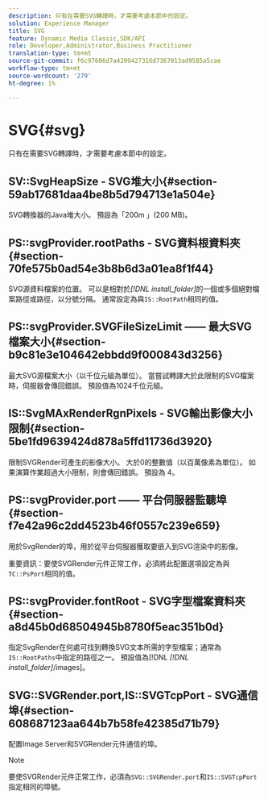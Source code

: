 ```yaml
---
description: 只有在需要SVG轉譯時，才需要考慮本節中的設定。
solution: Experience Manager
title: SVG
feature: Dynamic Media Classic,SDK/API
role: Developer,Administrator,Business Practitioner
translation-type: tm+mt
source-git-commit: f6c97606d7a4209427316d7367013ad9585a5cae
workflow-type: tm+mt
source-wordcount: '279'
ht-degree: 1%

---
```



# SVG{#svg}

只有在需要SVG轉譯時，才需要考慮本節中的設定。

## SV::SvgHeapSize - SVG堆大小{#section-59ab17681daa4be8b5d794713e1a504e}

SVG轉換器的Java堆大小。 預設為「200m 」(200 MB)。

## PS::svgProvider.rootPaths - SVG資料根資料夾{#section-70fe575b0ad54e3b8b6d3a01ea8f1f44}

SVG源資料檔案的位置。 可以是相對於&#x200B;*[!DNL install_folder]*&#x200B;的一個或多個絕對檔案路徑或路徑，以分號分隔。 通常設定為與`IS::RootPath`相同的值。

## PS::svgProvider.SVGFileSizeLimit —— 最大SVG檔案大小{#section-b9c81e3e104642ebbdd9f000843d3256}

最大SVG源檔案大小（以千位元組為單位）。 當嘗試轉譯大於此限制的SVG檔案時，伺服器會傳回錯誤。 預設值為1024千位元組。

## IS::SvgMAxRenderRgnPixels - SVG輸出影像大小限制{#section-5be1fd9639424d878a5ffd11736d3920}

限制SVGRender可產生的影像大小。 大於0的整數值（以百萬像素為單位）。 如果演算作業超過大小限制，則會傳回錯誤。 預設為 4。

## PS::svgProvider.port —— 平台伺服器監聽埠{#section-f7e42a96c2dd4523b46f0557c239e659}

用於SvgRender的埠，用於從平台伺服器獲取要嵌入到SVG渲染中的影像。

重要資訊：要使SVGRender元件正常工作，必須將此配置選項設定為與`TC::PsPort`相同的值。

## PS::svgProvider.fontRoot - SVG字型檔案資料夾{#section-a8d45b0d68504945b8780f5eac351b0d}

指定SvgRender在何處可找到轉換SVG文本所需的字型檔案；通常為`IS::RootPaths`中指定的路徑之一。 預設值為[!DNL *[!DNL install_folder]*/images]。

## SVG::SVGRender.port,IS::SVGTcpPort - SVG通信埠{#section-608687123aa644b7b58fe42385d71b79}

配置Image Server和SVGRender元件通信的埠。

>[!NOTE]
>
>要使SVGRender元件正常工作，必須為`SVG::SVGRender.port`和`IS::SVGTcpPort`指定相同的埠號。

